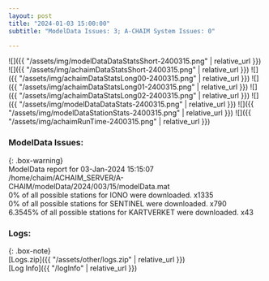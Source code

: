 ```yaml
---
layout: post
title: "2024-01-03 15:00:00"
subtitle: "ModelData Issues: 3; A-CHAIM System Issues: 0"

---
```


![]({{ "/assets/img/modelDataDataStatsShort-2400315.png" | relative_url }})
![]({{ "/assets/img/achaimDataStatsShort-2400315.png" | relative_url }})
![]({{ "/assets/img/achaimDataStatsLong00-2400315.png" | relative_url }})
![]({{ "/assets/img/achaimDataStatsLong01-2400315.png" | relative_url }})
![]({{ "/assets/img/achaimDataStatsLong02-2400315.png" | relative_url }})
![]({{ "/assets/img/modelDataDataStats-2400315.png" | relative_url }})
![]({{ "/assets/img/modelDataStationStats-2400315.png" | relative_url }})
![]({{ "/assets/img/achaimRunTime-2400315.png" | relative_url }})


### ModelData Issues:  
  
{: .box-warning}  
 ModelData report for 03-Jan-2024 15:15:07   
 /home/chaim/ACHAIM_SERVER/A-CHAIM/modelData/2024/003/15/modelData.mat   
 0% of all possible stations for IONO were downloaded. x1335   
 0% of all possible stations for SENTINEL were downloaded. x790   
 6.3545% of all possible stations for KARTVERKET were downloaded. x43   
  


### Logs:  
  
{: .box-note}  
[Logs.zip]({{ "/assets/other/logs.zip" | relative_url }})  
[Log Info]({{ "/logInfo" | relative_url }})  
